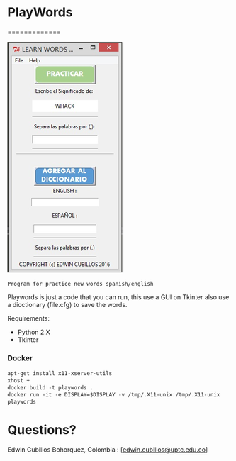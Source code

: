 # PlayWords
=============

![PlayWords](https://github.com/Cubillosxy/playwords/blob/master/biblio/Playwords_v.jpg)

```
Program for practice new words spanish/english
```

Playwords is just a code that you can run, this use a GUI on Tkinter also use a dicctionary (file.cfg) to save the words. 

Requirements:
* Python 2.X 
* Tkinter 

### Docker
```
apt-get install x11-xserver-utils
xhost +
docker build -t playwords .
docker run -it -e DISPLAY=$DISPLAY -v /tmp/.X11-unix:/tmp/.X11-unix  playwords
```

# Questions?

Edwin Cubillos Bohorquez, Colombia : [edwin.cubillos@uptc.edu.co]
